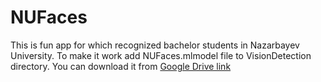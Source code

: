 # NUFaces
This is fun app for which recognized bachelor students in Nazarbayev University.
To make it work add NUFaces.mlmodel file to VisionDetection directory. You can download it from [Google Drive link](https://drive.google.com/file/d/1Vps-E_-qoi0LLBpdZYwX7fc9NWD2xHbL/view?usp=sharing)
